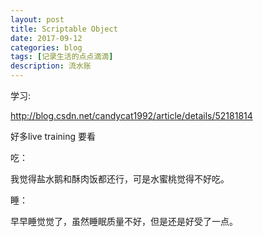 ```yaml
---
layout: post
title: Scriptable Object
date: 2017-09-12
categories: blog
tags: [记录生活的点点滴滴]
description: 流水账
---
```



学习:

http://blog.csdn.net/candycat1992/article/details/52181814

好多live training 要看

吃：

我觉得盐水鹅和酥肉饭都还行，可是水蜜桃觉得不好吃。

睡：

早早睡觉觉了，虽然睡眠质量不好，但是还是好受了一点。








 















